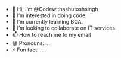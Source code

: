 - 👋 Hi, I’m @Codewithashutoshsingh
- 👀 I’m interested in doing code
- 🌱 I’m currently learning BCA.
- 💞️ I’m looking to collaborate on IT services
- 📫 How to reach me to my email
- 😄 Pronouns: ...
- ⚡ Fun fact: ...

<!---
Codewithashutoshsingh/Codewithashutoshsingh is a ✨ special ✨ repository because its `README.md` (this file) appears on your GitHub profile.
You can click the Preview link to take a look at your changes.
--->
